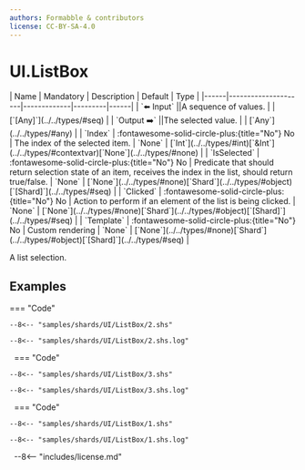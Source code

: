 ```yaml
---
authors: Formabble & contributors
license: CC-BY-SA-4.0
---
```



# UI.ListBox

<div class="sh-parameters" markdown="1">
| Name | Mandatory | Description | Default | Type |
|------|---------------------|-------------|---------|------|
| `⬅️ Input` ||A sequence of values. | | [`[Any]`](../../types/#seq) |
| `Output ➡️` ||The selected value. | | [`Any`](../../types/#any) |
| `Index` | :fontawesome-solid-circle-plus:{title="No"} No  | The index of the selected item. | `None` | [`Int`](../../types/#int)[`&Int`](../../types/#contextvar)[`None`](../../types/#none) |
| `IsSelected` | :fontawesome-solid-circle-plus:{title="No"} No  | Predicate that should return selection state of an item, receives the index in the list, should return true/false. | `None` | [`None`](../../types/#none)[`Shard`](../../types/#object)[`[Shard]`](../../types/#seq) |
| `Clicked` | :fontawesome-solid-circle-plus:{title="No"} No  | Action to perform if an element of the list is being clicked. | `None` | [`None`](../../types/#none)[`Shard`](../../types/#object)[`[Shard]`](../../types/#seq) |
| `Template` | :fontawesome-solid-circle-plus:{title="No"} No  | Custom rendering | `None` | [`None`](../../types/#none)[`Shard`](../../types/#object)[`[Shard]`](../../types/#seq) |

</div>

A list selection.

## Examples

=== "Code"

  ```x86asm linenums="1"
  --8<-- "samples/shards/UI/ListBox/2.shs"
  ```

  ```
  --8<-- "samples/shards/UI/ListBox/2.shs.log"
  ```
&nbsp;
=== "Code"

  ```x86asm linenums="1"
  --8<-- "samples/shards/UI/ListBox/3.shs"
  ```

  ```
  --8<-- "samples/shards/UI/ListBox/3.shs.log"
  ```
&nbsp;
=== "Code"

  ```x86asm linenums="1"
  --8<-- "samples/shards/UI/ListBox/1.shs"
  ```

  ```
  --8<-- "samples/shards/UI/ListBox/1.shs.log"
  ```
&nbsp;
--8<-- "includes/license.md"

